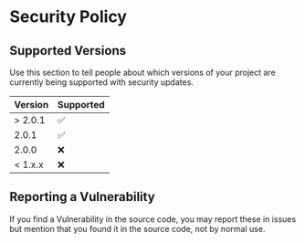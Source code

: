 # Security Policy

## Supported Versions

Use this section to tell people about which versions of your project are
currently being supported with security updates.

| Version | Supported          |
| ------- | ------------------ |
| > 2.0.1 | :white_check_mark: |
| 2.0.1   | :white_check_mark: |
| 2.0.0   | :x:                |
| < 1.x.x | :x:                |

## Reporting a Vulnerability

If you find a Vulnerability in the source code, you may report these in issues but mention that you found it in the source code, not by normal use.
